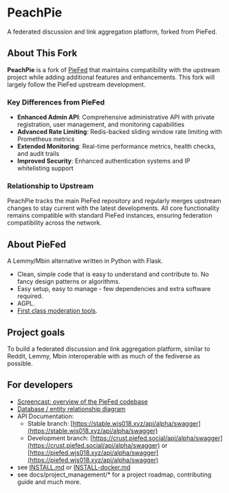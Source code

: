 # PeachPie

A federated discussion and link aggregation platform, forked from PieFed.

## About This Fork

**PeachPie** is a fork of [PieFed](https://codeberg.org/rimu/pyfedi) that maintains compatibility with the upstream project while adding additional features and enhancements. This fork will largely follow the PieFed upstream development.

### Key Differences from PieFed

- **Enhanced Admin API**: Comprehensive administrative API with private registration, user management, and monitoring capabilities
- **Advanced Rate Limiting**: Redis-backed sliding window rate limiting with Prometheus metrics
- **Extended Monitoring**: Real-time performance metrics, health checks, and audit trails
- **Improved Security**: Enhanced authentication systems and IP whitelisting support

### Relationship to Upstream

PeachPie tracks the main PieFed repository and regularly merges upstream changes to stay current with the latest developments. All core functionality remains compatible with standard PieFed instances, ensuring federation compatibility across the network.

## About PieFed

A Lemmy/Mbin alternative written in Python with Flask.

 - Clean, simple code that is easy to understand and contribute to. No fancy design patterns or algorithms.
 - Easy setup, easy to manage - few dependencies and extra software required.
 - AGPL.
 - [First class moderation tools](https://join.piefed.social/2024/06/22/piefed-features-for-growing-healthy-communities/).

## Project goals

To build a federated discussion and link aggregation platform, similar to Reddit, Lemmy, Mbin interoperable with as
much of the fediverse as possible.

## For developers

- [Screencast: overview of the PieFed codebase](https://join.piefed.social/2024/01/22/an-introduction-to-the-piefed-codebase/)
- [Database / entity relationship diagram](https://join.piefed.social/wp-content/uploads/2024/02/PieFed-entity-relationships.png)
- API Documentation:
  - Stable branch: [https://stable.wjs018.xyz/api/alpha/swagger](https://stable.wjs018.xyz/api/alpha/swagger)
  - Development branch: [https://crust.piefed.social/api/alpha/swagger](https://crust.piefed.social/api/alpha/swagger) or [https://piefed.wjs018.xyz/api/alpha/swagger](https://piefed.wjs018.xyz/api/alpha/swagger)
- see [INSTALL.md](INSTALL.md) or [INSTALL-docker.md](INSTALL-docker.md)
- see docs/project_management/* for a project roadmap, contributing guide and much more.
